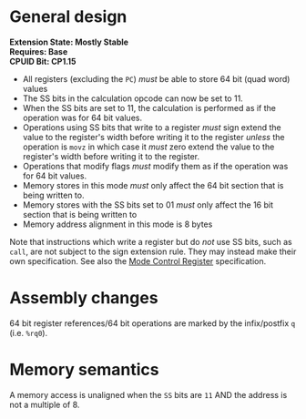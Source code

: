 # General design

**Extension State: Mostly Stable**  
**Requires: Base**  
**CPUID Bit: CP1.15**

- All registers (excluding the `PC`) _must_ be able to store 64 bit (quad word) values
- The SS bits in the calculation opcode can now be set to 11.
- When the SS bits are set to 11, the calculation is performed as if the operation was for 64 bit values.
- Operations using SS bits that write to a register _must_ sign extend the value to the register's width before writing it to the register _unless_ the operation is `movz` in which case it _must_ zero extend the value to the register's width before writing it to the register.
- Operations that modify flags _must_ modify them as if the operation was for 64 bit values.
- Memory stores in this mode _must_ only affect the 64 bit section that is being written to.
- Memory stores with the SS bits set to 01 _must_ only affect the 16 bit section that is being written to
- Memory address alignment in this mode is 8 bytes

Note that instructions which write a register but do _not_ use SS bits, such as `call`, are not subject to the sign extension rule.
They may instead make their own specification. See also the [Mode Control Register](../mode-control-register.md) specification.

# Assembly changes

64 bit register references/64 bit operations are marked by the infix/postfix `q` (i.e. `%rq0`).

# Memory semantics

A memory access is unaligned when the `SS` bits are `11` AND the address is not a multiple of 8.

